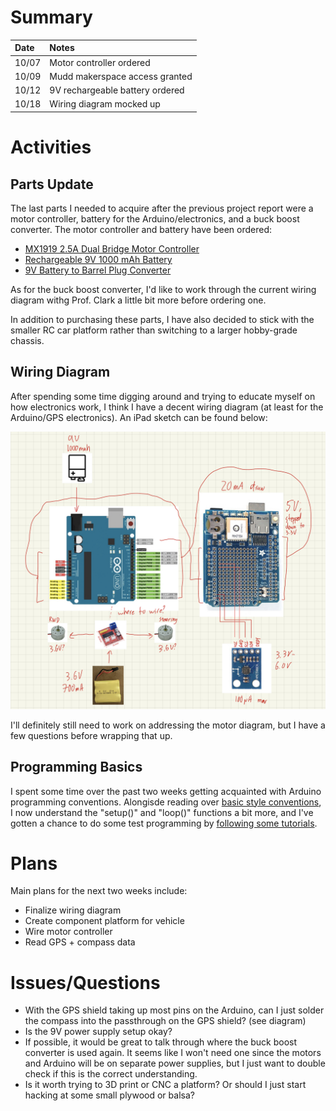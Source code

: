 # Summary

| Date  | Notes
| :---- | :----
| 10/07 | Motor controller ordered
| 10/09 | Mudd makerspace access granted
| 10/12 | 9V rechargeable battery ordered
| 10/18 | Wiring diagram mocked up

# Activities

## Parts Update

The last parts I needed to acquire after the previous project report were a motor controller, battery for the Arduino/electronics, and a buck boost converter. The motor controller and battery have been ordered:

- [MX1919 2.5A Dual Bridge Motor Controller](https://www.amazon.com/Bridge-Brushed-Controller-Arduino-Consumption/dp/B07Q5HS8KS)
- [Rechargeable 9V 1000 mAh Battery](https://www.amazon.com/gp/product/B09ZL3XMDJ)
- [9V Battery to Barrel Plug Converter](https://www.amazon.com/gp/product/B07T7VX2SF)

As for the buck boost converter, I'd like to work through the current wiring diagram withg Prof. Clark a little bit more before ordering one.

In addition to purchasing these parts, I have also decided to stick with the smaller RC car platform rather than switching to a larger hobby-grade chassis.

## Wiring Diagram

After spending some time digging around and trying to educate myself on how electronics work, I think I have a decent wiring diagram (at least for the Arduino/GPS electronics). An iPad sketch can be found below:

![current wiring diagram](WiringDiagram_Attempt1.jpeg)

I'll definitely still need to work on addressing the motor diagram, but I have a few questions before wrapping that up.

## Programming Basics

I spent some time over the past two weeks getting acquainted with Arduino programming conventions. Alongisde reading over [basic style conventions](https://courses.ideate.cmu.edu/16-223/f2016/text/resrc/coding-style-guide.html), I now understand the "setup()" and "loop()" functions a bit more, and I've gotten a chance to do some test programming by [following some tutorials](https://microcontrollerslab.com/arduino-programming-tutorial-beginners/).

# Plans

Main plans for the next two weeks include:

- Finalize wiring diagram
- Create component platform for vehicle
- Wire motor controller
- Read GPS + compass data

# Issues/Questions

- With the GPS shield taking up most pins on the Arduino, can I just solder the compass into the passthrough on the GPS shield? (see diagram)
- Is the 9V power supply setup okay? 
- If possible, it would be great to talk through where the buck boost converter is used again. It seems like I won't need one since the motors and Arduino will be on separate power supplies, but I just want to double check if this is the correct understanding.
- Is it worth trying to 3D print or CNC a platform? Or should I just start hacking at some small plywood or balsa?
